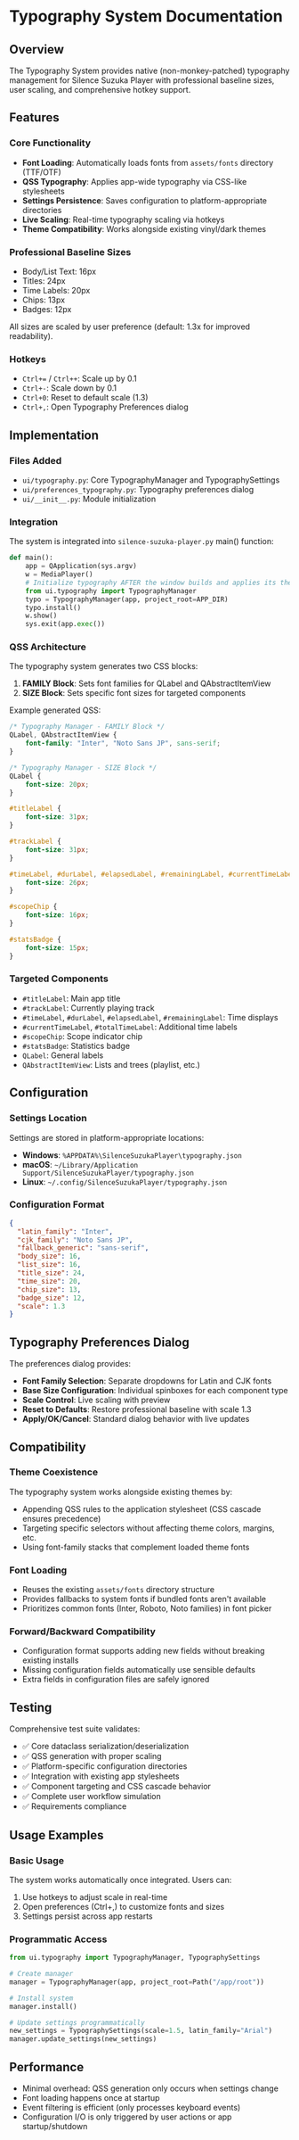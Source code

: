 # Typography System Documentation

## Overview

The Typography System provides native (non-monkey-patched) typography management for Silence Suzuka Player with professional baseline sizes, user scaling, and comprehensive hotkey support.

## Features

### Core Functionality
- **Font Loading**: Automatically loads fonts from `assets/fonts` directory (TTF/OTF)
- **QSS Typography**: Applies app-wide typography via CSS-like stylesheets
- **Settings Persistence**: Saves configuration to platform-appropriate directories
- **Live Scaling**: Real-time typography scaling via hotkeys
- **Theme Compatibility**: Works alongside existing vinyl/dark themes

### Professional Baseline Sizes
- Body/List Text: 16px
- Titles: 24px  
- Time Labels: 20px
- Chips: 13px
- Badges: 12px

All sizes are scaled by user preference (default: 1.3x for improved readability).

### Hotkeys
- `Ctrl+=` / `Ctrl++`: Scale up by 0.1
- `Ctrl+-`: Scale down by 0.1
- `Ctrl+0`: Reset to default scale (1.3)
- `Ctrl+,`: Open Typography Preferences dialog

## Implementation

### Files Added
- `ui/typography.py`: Core TypographyManager and TypographySettings
- `ui/preferences_typography.py`: Typography preferences dialog
- `ui/__init__.py`: Module initialization

### Integration
The system is integrated into `silence-suzuka-player.py` main() function:

```python
def main():
    app = QApplication(sys.argv)
    w = MediaPlayer()
    # Initialize typography AFTER the window builds and applies its theme so our QSS lands last
    from ui.typography import TypographyManager
    typo = TypographyManager(app, project_root=APP_DIR)
    typo.install()
    w.show()
    sys.exit(app.exec())
```

### QSS Architecture
The typography system generates two CSS blocks:

1. **FAMILY Block**: Sets font families for QLabel and QAbstractItemView
2. **SIZE Block**: Sets specific font sizes for targeted components

Example generated QSS:
```css
/* Typography Manager - FAMILY Block */
QLabel, QAbstractItemView {
    font-family: "Inter", "Noto Sans JP", sans-serif;
}

/* Typography Manager - SIZE Block */
QLabel {
    font-size: 20px;
}

#titleLabel {
    font-size: 31px;
}

#trackLabel {
    font-size: 31px;
}

#timeLabel, #durLabel, #elapsedLabel, #remainingLabel, #currentTimeLabel, #totalTimeLabel {
    font-size: 26px;
}

#scopeChip {
    font-size: 16px;
}

#statsBadge {
    font-size: 15px;
}
```

### Targeted Components
- `#titleLabel`: Main app title
- `#trackLabel`: Currently playing track
- `#timeLabel`, `#durLabel`, `#elapsedLabel`, `#remainingLabel`: Time displays
- `#currentTimeLabel`, `#totalTimeLabel`: Additional time labels
- `#scopeChip`: Scope indicator chip
- `#statsBadge`: Statistics badge
- `QLabel`: General labels
- `QAbstractItemView`: Lists and trees (playlist, etc.)

## Configuration

### Settings Location
Settings are stored in platform-appropriate locations:
- **Windows**: `%APPDATA%\SilenceSuzukaPlayer\typography.json`
- **macOS**: `~/Library/Application Support/SilenceSuzukaPlayer/typography.json`
- **Linux**: `~/.config/SilenceSuzukaPlayer/typography.json`

### Configuration Format
```json
{
  "latin_family": "Inter",
  "cjk_family": "Noto Sans JP",
  "fallback_generic": "sans-serif",
  "body_size": 16,
  "list_size": 16,
  "title_size": 24,
  "time_size": 20,
  "chip_size": 13,
  "badge_size": 12,
  "scale": 1.3
}
```

## Typography Preferences Dialog

The preferences dialog provides:
- **Font Family Selection**: Separate dropdowns for Latin and CJK fonts
- **Base Size Configuration**: Individual spinboxes for each component type
- **Scale Control**: Live scaling with preview
- **Reset to Defaults**: Restore professional baseline with scale 1.3
- **Apply/OK/Cancel**: Standard dialog behavior with live updates

## Compatibility

### Theme Coexistence
The typography system works alongside existing themes by:
- Appending QSS rules to the application stylesheet (CSS cascade ensures precedence)
- Targeting specific selectors without affecting theme colors, margins, etc.
- Using font-family stacks that complement loaded theme fonts

### Font Loading
- Reuses the existing `assets/fonts` directory structure
- Provides fallbacks to system fonts if bundled fonts aren't available
- Prioritizes common fonts (Inter, Roboto, Noto families) in font picker

### Forward/Backward Compatibility
- Configuration format supports adding new fields without breaking existing installs
- Missing configuration fields automatically use sensible defaults
- Extra fields in configuration files are safely ignored

## Testing

Comprehensive test suite validates:
- ✅ Core dataclass serialization/deserialization
- ✅ QSS generation with proper scaling
- ✅ Platform-specific configuration directories
- ✅ Integration with existing app stylesheets
- ✅ Component targeting and CSS cascade behavior
- ✅ Complete user workflow simulation
- ✅ Requirements compliance

## Usage Examples

### Basic Usage
The system works automatically once integrated. Users can:
1. Use hotkeys to adjust scale in real-time
2. Open preferences (Ctrl+,) to customize fonts and sizes
3. Settings persist across app restarts

### Programmatic Access
```python
from ui.typography import TypographyManager, TypographySettings

# Create manager
manager = TypographyManager(app, project_root=Path("/app/root"))

# Install system
manager.install()

# Update settings programmatically
new_settings = TypographySettings(scale=1.5, latin_family="Arial")
manager.update_settings(new_settings)
```

## Performance

- Minimal overhead: QSS generation only occurs when settings change
- Font loading happens once at startup
- Event filtering is efficient (only processes keyboard events)
- Configuration I/O is only triggered by user actions or app startup/shutdown